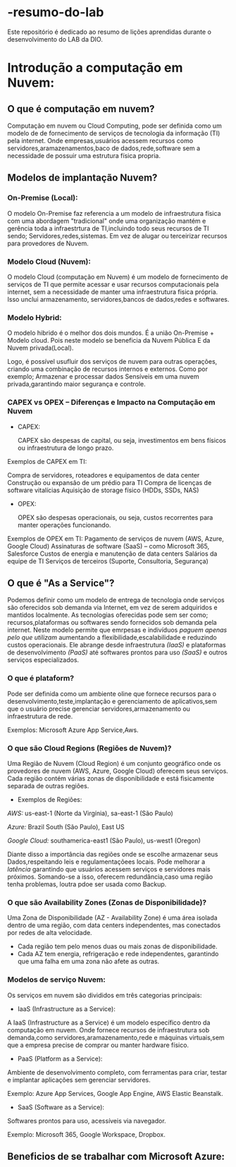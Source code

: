 # -resumo-do-lab
Este repositório é dedicado ao resumo de lições aprendidas durante o desenvolvimento do LAB da DIO.

# Introdução a computação em Nuvem:

## O que é computação em nuvem? 

Computação em nuvem ou Cloud Computing, pode ser definida como um modelo de de fornecimento de serviços de tecnologia da informação (TI) pela internet. Onde empresas,usuários acessem recursos como servidores,aramazenamentos,baco de dados,rede,software sem a necessidade de possuir uma estrutura física propria. 

## Modelos de implantação Nuvem?

### On-Premise (Local):
O modelo On-Premise faz referencia a um modelo de infraestrutura física com uma abordagem "tradicional" onde uma organização  mantém e gerência toda a infraestrtura de TI,incluindo todo seus recursos de TI sendo; Servidores,redes,sistemas. Em vez de alugar ou terceirizar recursos para provedores de Nuvem.

### Modelo Cloud (Nuvem):
O modelo Cloud (computação em Nuvem) é um modelo de fornecimento de serviços de TI que permite acessar e usar recursos computacionais pela internet, sem a necessidade de manter uma infraestrutura fisica própria. Isso unclui armazenamento, servidores,bancos de dados,redes e softwares.

### Modelo Hybrid: 
 O modelo hibrido é o melhor dos dois mundos. É a união On-Premise + Modelo cloud. Pois neste modelo se beneficia da Nuvem Pública E da Nuvem privada(Local).

Logo, é possível usufluir dos serviços de nuvem para outras operações, criando uma combinação de recursos internos e externos. Como por exemplo; Armazenar e processar dados Sensíveis em uma nuvem privada,garantindo maior segurança e controle.

### CAPEX vs OPEX – Diferenças e Impacto na Computação em Nuvem

- CAPEX:
  
  CAPEX são despesas de capital, ou seja, investimentos em bens físicos ou infraestrutura de longo prazo.

 Exemplos de CAPEX em TI:
 
 Compra de servidores, roteadores e equipamentos de data center
 Construção ou expansão de um prédio para TI
 Compra de licenças de software vitalícias
 Aquisição de storage físico (HDDs, SSDs, NAS)
 
- OPEX:
  
  OPEX são despesas operacionais, ou seja, custos recorrentes para manter operações funcionando.

 Exemplos de OPEX em TI:
 Pagamento de serviços de nuvem (AWS, Azure, Google Cloud)
 Assinaturas de software (SaaS) – como Microsoft 365, Salesforce
 Custos de energia e manutenção de data centers
 Salários da equipe de TI Serviços de terceiros (Suporte, Consultoria, Segurança)

## O que é "As a Service"?

Podemos definir como um modelo de entrega de tecnologia onde serviços são oferecidos sob demanda via Internet, em vez de serem adquiridos e mantidos localmente. As tecnologias oferecidas pode sem ser como; recursos,plataformas ou softwares sendo fornecidos sob demanda pela internet.
 Neste modelo permite que emrpesas e indivíduos *paguem apenas pelo que utilizam* aumentando a flexibilidade,escalabilidade e reduzindo custos operacionais. Ele abrange desde infraestrutura *(IaaS)* e plataformas de desenvolvimento *(PaaS)* até softwares prontos para uso *(SaaS)* e outros serviços especializados.

### O que é plataform?

Pode ser definida como um ambiente oline que fornece recursos para o desenvolvimento,teste,implantação e gerenciamento de aplicativos,sem que o usuário precise gerenciar servidores,armazenamento ou infraestrutura de rede.

Exemplos: Microsoft Azure App Service,Aws.


### O que são Cloud Regions (Regiões de Nuvem)?

Uma Região de Nuvem (Cloud Region) é um conjunto geográfico onde os provedores de nuvem (AWS, Azure, Google Cloud) oferecem seus serviços. Cada região contém várias zonas de disponibilidade e está fisicamente separada de outras regiões.

- Exemplos de Regiões:

 *AWS:* us-east-1 (Norte da Virgínia), sa-east-1 (São Paulo)

*Azure:* Brazil South (São Paulo), East US

*Google Cloud:* southamerica-east1 (São Paulo), us-west1 (Oregon)

Diante disso a importância das regiões onde se escolhe armazenar seus Dados,respeitando leis e regulamentaçõees locais. Pode melhorar a *latência* garantindo que usuários acessem serviços e servidores mais próximos. Somando-se a isso, oferecem redundância,caso uma região tenha problemas, loutra pdoe ser usada como Backup.

### O que são Availability Zones (Zonas de Disponibilidade)?

Uma Zona de Disponibilidade (AZ - Availability Zone) é uma área isolada dentro de uma região, com data centers independentes, mas conectados por redes de alta velocidade.

 - Cada região tem pelo menos duas ou mais zonas de disponibilidade.
 -  Cada AZ tem energia, refrigeração e rede independentes, garantindo que uma falha em uma zona não afete as outras.


### Modelos de serviço Nuvem:

Os serviços em nuvem são divididos em três categorias principais:

- IaaS (Infrastructure as a Service):

A IaaS (Infrastructure as a Service) é um modelo específico dentro da computação em nuvem. 
 Onde fornece recursos de infraestrutura sob demanda,como servidores,aramazenamento,rede e máquinas virtuais,sem que a empresa precise de comprar ou manter hardware físico.

- PaaS (Platform as a Service):

Ambiente de desenvolvimento completo, com ferramentas para criar, testar e implantar aplicações sem gerenciar servidores.

Exemplo: Azure App Services, Google App Engine, AWS Elastic Beanstalk.

- SaaS (Software as a Service):

Softwares prontos para uso, acessíveis via navegador.

Exemplo: Microsoft 365, Google Workspace, Dropbox.
 


## Beneficios de se trabalhar com Microsoft Azure:



